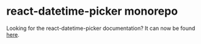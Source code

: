# react-datetime-picker monorepo

Looking for the react-datetime-picker documentation? It can now be found [here](packages/react-datetime-picker/README.md).
